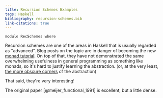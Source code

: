 ```yaml
---
title: Recursion Schemes Examples
tags: Haskell
bibliography: recursion-schemes.bib
link-citations: true
---
```

```{.haskell .literate .hidden_source}
module RecSchemes where
```
Recursion schemes are one of the areas in Haskell that is usually regarded as "advanced". Blog posts on the topic are in danger of becoming the new [monad tutorial](https://wiki.haskell.org/Monad_tutorials_timeline). On top of that, they have not demonstrated the same overwhelming usefulness in general programming as something like monads, so it's hard to justify learning the abstraction. (or, at the very least, [the more obscure corners](https://wiki.haskell.org/Zygohistomorphic_prepromorphisms) of the abstraction)

That said, they're very interesting!

The original paper [@meijer_functional_1991] is excellent, but a little dense. 
